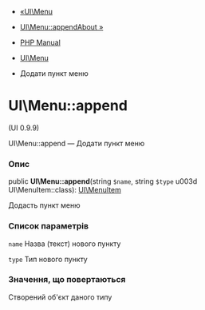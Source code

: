 - [«UI\Menu](class.ui-menu.md)
- [UI\Menu::appendAbout »](ui-menu.appendabout.md)

- [PHP Manual](index.md)
- [UI\Menu](class.ui-menu.md)
- Додати пункт меню

# UI\Menu::append

(UI 0.9.9)

UI\Menu::append — Додати пункт меню

### Опис

public **UI\Menu::append**(string `$name`, string `$type` u003d
UI\MenuItem::class): [UI\MenuItem](class.ui-menuitem.md)

Додасть пункт меню

### Список параметрів

`name`
Назва (текст) нового пункту

`type`
Тип нового пункту

### Значення, що повертаються

Створений об'єкт даного типу
